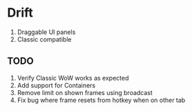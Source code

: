 # Drift
1. Draggable UI panels
1. Classic compatible

## TODO
1. Verify Classic WoW works as expected
1. Add support for Containers
1. Remove limit on shown frames using broadcast
1. Fix bug where frame resets from hotkey when on other tab